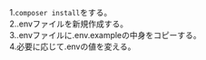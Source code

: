1.```composer install```をする。  
2..envファイルを新規作成する。  
3..envファイルに.env.exampleの中身をコピーする。  
4.必要に応じて.envの値を変える。  